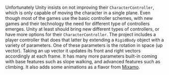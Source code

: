 Unfortunately Unity insists on not improving their `CharacterController`, which is only capable of moving the character in a single plane. 
Even though most of the games use the basic controller schemes, with new games and their technology the need for different type of controllers emerges. Unity at least 
should bring new different types of controllers, or have more options for their `CharacterController`. The project includes a player controller that does that latter by extending a `RigidBody` object with a variety of parameters. One of these parameters is the rotation in space (up vector). Taking an up vector it updates its front and right vectors accordingly at each frame. It has many more parameters built-in coming with base features such as slope walking, and advanced features such as climbing. It also adds some animations as a flavor from [Mixamo](https://www.mixamo.com/).

